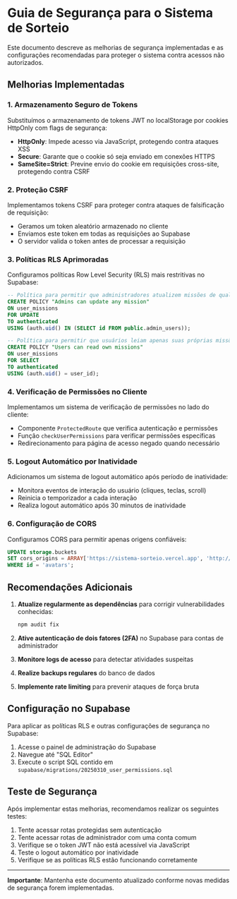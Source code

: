 # Guia de Segurança para o Sistema de Sorteio

Este documento descreve as melhorias de segurança implementadas e as configurações recomendadas para proteger o sistema contra acessos não autorizados.

## Melhorias Implementadas

### 1. Armazenamento Seguro de Tokens

Substituímos o armazenamento de tokens JWT no localStorage por cookies HttpOnly com flags de segurança:

- **HttpOnly**: Impede acesso via JavaScript, protegendo contra ataques XSS
- **Secure**: Garante que o cookie só seja enviado em conexões HTTPS
- **SameSite=Strict**: Previne envio do cookie em requisições cross-site, protegendo contra CSRF

### 2. Proteção CSRF

Implementamos tokens CSRF para proteger contra ataques de falsificação de requisição:

- Geramos um token aleatório armazenado no cliente
- Enviamos este token em todas as requisições ao Supabase
- O servidor valida o token antes de processar a requisição

### 3. Políticas RLS Aprimoradas

Configuramos políticas Row Level Security (RLS) mais restritivas no Supabase:

```sql
-- Política para permitir que administradores atualizem missões de qualquer usuário
CREATE POLICY "Admins can update any mission" 
ON user_missions 
FOR UPDATE 
TO authenticated 
USING (auth.uid() IN (SELECT id FROM public.admin_users));

-- Política para permitir que usuários leiam apenas suas próprias missões
CREATE POLICY "Users can read own missions" 
ON user_missions 
FOR SELECT 
TO authenticated 
USING (auth.uid() = user_id);
```

### 4. Verificação de Permissões no Cliente

Implementamos um sistema de verificação de permissões no lado do cliente:

- Componente `ProtectedRoute` que verifica autenticação e permissões
- Função `checkUserPermissions` para verificar permissões específicas
- Redirecionamento para página de acesso negado quando necessário

### 5. Logout Automático por Inatividade

Adicionamos um sistema de logout automático após período de inatividade:

- Monitora eventos de interação do usuário (cliques, teclas, scroll)
- Reinicia o temporizador a cada interação
- Realiza logout automático após 30 minutos de inatividade

### 6. Configuração de CORS

Configuramos CORS para permitir apenas origens confiáveis:

```sql
UPDATE storage.buckets
SET cors_origins = ARRAY['https://sistema-sorteio.vercel.app', 'http://localhost:5173']
WHERE id = 'avatars';
```

## Recomendações Adicionais

1. **Atualize regularmente as dependências** para corrigir vulnerabilidades conhecidas:
   ```bash
   npm audit fix
   ```

2. **Ative autenticação de dois fatores (2FA)** no Supabase para contas de administrador

3. **Monitore logs de acesso** para detectar atividades suspeitas

4. **Realize backups regulares** do banco de dados

5. **Implemente rate limiting** para prevenir ataques de força bruta

## Configuração no Supabase

Para aplicar as políticas RLS e outras configurações de segurança no Supabase:

1. Acesse o painel de administração do Supabase
2. Navegue até "SQL Editor"
3. Execute o script SQL contido em `supabase/migrations/20250310_user_permissions.sql`

## Teste de Segurança

Após implementar estas melhorias, recomendamos realizar os seguintes testes:

1. Tente acessar rotas protegidas sem autenticação
2. Tente acessar rotas de administrador com uma conta comum
3. Verifique se o token JWT não está acessível via JavaScript
4. Teste o logout automático por inatividade
5. Verifique se as políticas RLS estão funcionando corretamente

---

**Importante**: Mantenha este documento atualizado conforme novas medidas de segurança forem implementadas.
